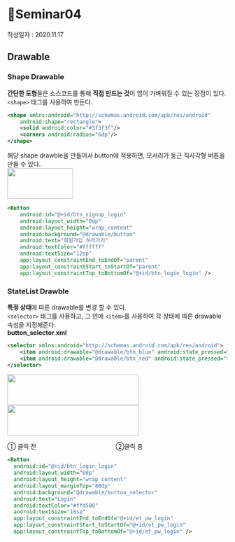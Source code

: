# 📣Seminar04
작성일자 : 2020.11.17

## Drawable
### Shape Drawable
**간단한 도형**들은 소스코드를 통해 **직접 만드는 것**이 앱이 가벼워질 수 있는 장점이 있다.   
`<shape>` 태그를 사용하여 만든다.     
```xml
<shape xmlns:android="http://schemas.android.com/apk/res/android"
    android:shape="rectangle">
    <solid android:color="#3f3f3f"/>
    <corners android:radius="6dp"/>
</shape>
```
해당 shape drawble을 만들어서 button에 적용하면, 모서리가 둥근 직사각형 버튼을 만들 수 있다.    
<img src="https://user-images.githubusercontent.com/47289479/99347745-2cd46d00-28db-11eb-9197-2bfa104c2c80.JPG" width="150" height="70"/>
```xml
<Button
	android:id="@+id/btn_signup_login"
	android:layout_width="0dp"
	android:layout_height="wrap_content"
	android:background="@drawable/button"
	android:text="회원가입 하러가기"
	android:textColor="#ffffff"
	android:textSize="12sp"
	app:layout_constraintEnd_toEndOf="parent"
	app:layout_constraintStart_toStartOf="parent"
	app:layout_constraintTop_toBottomOf="@+id/btn_login_login" />
```

### StateList Drawble
**특정 상태**에 따른 drawable를 변경 할  수 있다.  
`<selector>` 태그를 사용하고, 그 안에 `<item>`를 사용하여 각 상태에 따른 drawable 속성을 지정해준다.   
**button_selector.xml**
```xml
<selector xmlns:android="http://schemas.android.com/apk/res/android">  
	<item android:drawable="@drawable/btn_blue" android:state_pressed="false"/>  
	<item android:drawable="@drawable/btn_red" android:state_pressed="true"/>  
</selector>
```
<p float="left">
	<img src="https://user-images.githubusercontent.com/47289479/99348471-01528200-28dd-11eb-9890-00ea8cc9411f.JPG" width="300" height="70"/>
	<img src="https://user-images.githubusercontent.com/47289479/99348522-22b36e00-28dd-11eb-921c-486ba5f54064.JPG" width="300" height="70"/>
</p>
① 클릭 전　　　　　　　　　　　　　②클릭 중    

```xml
<Button  
  android:id="@+id/btn_login_login"  
  android:layout_width="0dp"  
  android:layout_height="wrap_content"  
  android:layout_marginTop="80dp"  
  android:background="@drawable/button_selector"  
  android:text="Login"  
  android:textColor="#ffd500"  
  android:textSize="18sp"  
  app:layout_constraintEnd_toEndOf="@+id/et_pw_login"  
  app:layout_constraintStart_toStartOf="@+id/et_pw_login"  
  app:layout_constraintTop_toBottomOf="@+id/et_pw_login" />
```